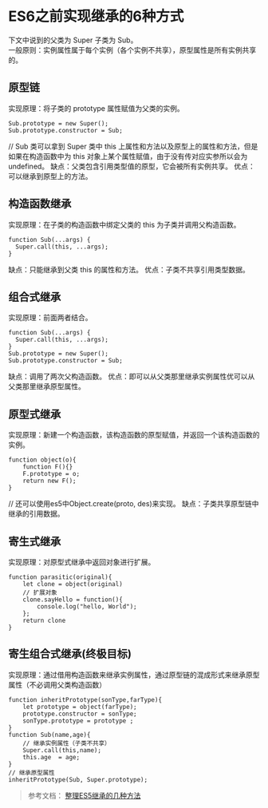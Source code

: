 # ES6之前实现继承的6种方式
下文中说到的父类为 Super 子类为 Sub。<br>
一般原则：实例属性属于每个实例（各个实例不共享），原型属性是所有实例共享的。
##  原型链
实现原理：将子类的 prototype 属性赋值为父类的实例。
```
Sub.prototype = new Super();
Sub.prototype.constructor = Sub;
```
// Sub 类可以拿到 Super 类中 this 上属性和方法以及原型上的属性和方法，但是如果在构造函数中为 this 对象上某个属性赋值，由于没有传对应实参所以会为 undefined。
缺点：父类包含引用类型值的原型，它会被所有实例共享。 
优点：可以继承到原型上的方法。
##  构造函数继承
实现原理：在子类的构造函数中绑定父类的 this 为子类并调用父构造函数。
```
function Sub(...args) {
  Super.call(this, ...args);
}
```
缺点：只能继承到父类 this 的属性和方法。
优点：子类不共享引用类型数据。
##  组合式继承
实现原理：前面两者结合。
```
function Sub(...args) {
  Super.call(this, ...args);
}
Sub.prototype = new Super();
Sub.prototype.constructor = Sub;
```
缺点：调用了两次父构造函数。
优点：即可以从父类那里继承实例属性优可以从父类那里继承原型属性。
##  原型式继承
实现原理：新建一个构造函数，该构造函数的原型赋值，并返回一个该构造函数的实例。
```
function object(o){
    function F(){}
    F.prototype = o;
    return new F();
}
```
// 还可以使用es5中Object.create(proto, des)来实现。
缺点：子类共享原型链中继承的引用数据。
##  寄生式继承
实现原理：对原型式继承中返回对象进行扩展。
```
function parasitic(original){
    let clone = object(original)
    // 扩展对象
    clone.sayHello = function(){
        console.log("hello, World");
    };
    return clone
} 
```
##  寄生组合式继承(终极目标)
实现原理：通过借用构造函数来继承实例属性，通过原型链的混成形式来继承原型属性（不必调用父类构造函数）
```
function inheritPrototype(sonType,farType){ 
    let prototype = object(farType);  
    prototype.constructor = sonType;     
    sonType.prototype = prototype ;
}
function Sub(name,age){
    // 继承实例属性（子类不共享） 
    Super.call(this,name);
    this.age  = age;
}
// 继承原型属性
inheritPrototype(Sub, Super.prototype);
```
> 参考文档：
[整理ES5继承的几种方法](https://www.jianshu.com/p/c6f36b3a5408)























